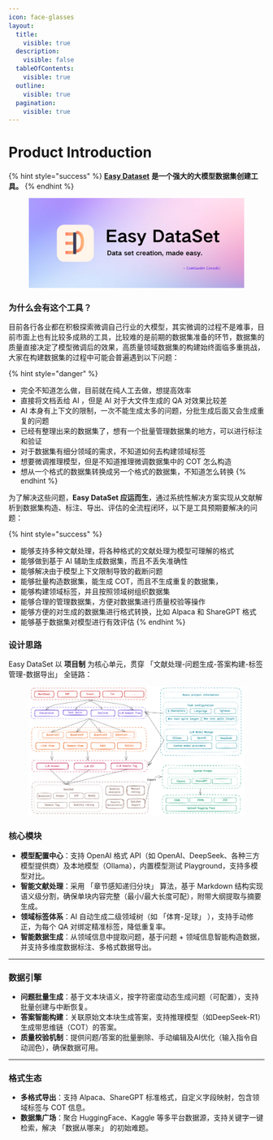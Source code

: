 ```yaml
---
icon: face-glasses
layout:
  title:
    visible: true
  description:
    visible: false
  tableOfContents:
    visible: true
  outline:
    visible: true
  pagination:
    visible: true
---
```


# Product Introduction

{% hint style="success" %}
&#x20;                                                [**Easy Dataset**](https://github.com/ConardLi/easy-dataset) **是一个强大的大模型数据集创建工具。**
{% endhint %}

<figure><img src=".gitbook/assets/bg2.png" alt=""><figcaption></figcaption></figure>

### 为什么会有这个工具？

目前各行各业都在积极探索微调自己行业的大模型，其实微调的过程不是难事，目前市面上也有比较多成熟的工具，比较难的是前期的数据集准备的环节，数据集的质量直接决定了模型微调后的效果，高质量领域数据集的构建始终面临多重挑战，大家在构建数据集的过程中可能会普遍遇到以下问题：

{% hint style="danger" %}
* 完全不知道怎么做，目前就在纯人工去做，想提高效率
* 直接将文档丢给 AI ，但是 AI 对于大文件生成的 QA 对效果比较差
* AI 本身有上下文的限制，一次不能生成太多的问题，分批生成后面又会生成重复的问题
* 已经有整理出来的数据集了，想有一个批量管理数据集的地方，可以进行标注和验证
* 对于数据集有细分领域的需求，不知道如何去构建领域标签
* 想要微调推理模型，但是不知道推理微调数据集中的 COT 怎么构造
* 想从一个格式的数据集转换成另一个格式的数据集，不知道怎么转换
{% endhint %}

为了解决这些问题，**Easy DataSet 应运而生**，通过系统性解决方案实现从文献解析到数据集构造、标注、导出、评估的全流程闭环，以下是工具预期要解决的问题：

{% hint style="success" %}
* 能够支持多种文献处理，将各种格式的文献处理为模型可理解的格式
* 能够做到基于 AI 辅助生成数据集，而且不丢失准确性
* 能够解决由于模型上下文限制导致的截断问题
* 能够批量构造数据集，能生成 COT，而且不生成重复的数据集，
* 能够构建领域标签，并且按照领域树组织数据集
* 能够合理的管理数据集，方便对数据集进行质量校验等操作
* 能够方便的对生成的数据集进行格式转换，比如 Alpaca 和 ShareGPT 格式
* 能够基于数据集对模型进行有效评估
{% endhint %}

### 设计思路

Easy DataSet 以 **项目制** 为核心单元，贯穿 「文献处理-问题生成-答案构建-标签管理-数据导出」 全链路：

<figure><img src=".gitbook/assets/image (63).png" alt=""><figcaption></figcaption></figure>

### 核心模块

* **模型配置中心**：支持 OpenAI 格式 API（如 OpenAI、DeepSeek、各种三方模型提供商）及本地模型（Ollama），内置模型测试 Playground，支持多模型对比。
* **智能文献处理**：采用  「章节感知递归分块」 算法，基于 Markdown 结构实现语义级分割，确保单块内容完整（最小/最大长度可配），附带大纲提取与摘要生成。
* **领域标签体系**：AI 自动生成二级领域树（如 「体育-足球」 ），支持手动修正，为每个 QA 对绑定精准标签，降低重复率。
* **智能数据生成**：从领域信息中提取问题，基于问题 + 领域信息智能构造数据，并支持多维度数据标注、多格式数据导出。

***

### 数据引擎

* **问题批量生成**：基于文本块语义，按字符密度动态生成问题（可配置），支持批量创建与中断恢复。
* **答案智能构建**：关联原始文本块生成答案，支持推理模型（如DeepSeek-R1）生成带思维链（COT）的答案。
* **质量校验机制**：提供问题/答案的批量删除、手动编辑及AI优化（输入指令自动润色），确保数据可用。

***

### 格式生态

* **多格式导出**：支持 Alpaca、ShareGPT 标准格式，自定义字段映射，包含领域标签与 COT 信息。
* **数据集广场**：聚合 HuggingFace、Kaggle 等多平台数据源，支持关键字一键检索，解决 「数据从哪来」 的初始难题。
